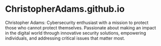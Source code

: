 # ChristopherAdams.github.io
Christopher Adams: Cybersecurity enthusiast with a mission to protect those who cannot protect themselves. Passionate about making an impact in the digital world through innovative security solutions, empowering individuals, and addressing critical issues that matter most.
